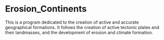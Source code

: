 # Erosion_Continents
This is a program dedicated to the creation of active and accurate geographical formations. It follows the creation of active tectonic plates and their landmasses, and the development of erosion and climate formation.
